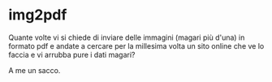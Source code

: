 # img2pdf

Quante volte vi si chiede di inviare delle immagini (magari più d'una) in formato pdf e andate a cercare per la millesima volta un sito online che ve lo faccia e vi arrubba pure i dati magari?

A me un sacco.
